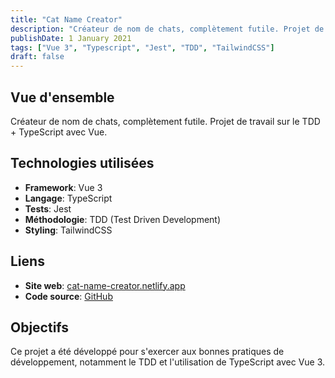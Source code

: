 ```yaml
---
title: "Cat Name Creator"
description: "Créateur de nom de chats, complètement futile. Projet de travail sur le TDD + typescript avec Vue"
publishDate: 1 January 2021
tags: ["Vue 3", "Typescript", "Jest", "TDD", "TailwindCSS"]
draft: false
---
```


## Vue d'ensemble

Créateur de nom de chats, complètement futile. Projet de travail sur le TDD + TypeScript avec Vue.

## Technologies utilisées

- **Framework**: Vue 3
- **Langage**: TypeScript
- **Tests**: Jest
- **Méthodologie**: TDD (Test Driven Development)
- **Styling**: TailwindCSS

## Liens

- **Site web**: [cat-name-creator.netlify.app](https://cat-name-creator.netlify.app/)
- **Code source**: [GitHub](https://github.com/arthur-bri/cat-name-creator)

## Objectifs

Ce projet a été développé pour s'exercer aux bonnes pratiques de développement, notamment le TDD et l'utilisation de TypeScript avec Vue 3.
